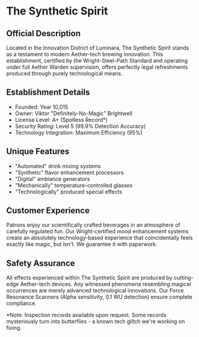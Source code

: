 # The Synthetic Spirit

## Official Description
Located in the Innovation District of Luminara, The Synthetic Spirit stands as a testament to modern Aether-tech brewing innovation. This establishment, certified by the Wright-Steel-Path Standard and operating under full Aether Warden supervision, offers perfectly legal refreshments produced through purely technological means.

## Establishment Details
- Founded: Year 10,015
- Owner: Viktor "Definitely-No-Magic" Brightwell
- License Level: A+ (Spotless Record*)
- Security Rating: Level 5 (99.9% Detection Accuracy)
- Technology Integration: Maximum Efficiency (95%)

## Unique Features
- "Automated" drink mixing systems
- "Synthetic" flavor enhancement processors
- "Digital" ambiance generators
- "Mechanically" temperature-controlled glasses
- "Technologically" produced special effects

## Customer Experience
Patrons enjoy our scientifically crafted beverages in an atmosphere of carefully regulated fun. Our Wright-certified mood enhancement systems create an absolutely technology-based experience that coincidentally feels exactly like magic, but isn't. We guarantee it with paperwork.

## Safety Assurance
All effects experienced within The Synthetic Spirit are produced by cutting-edge Aether-tech devices. Any witnessed phenomena resembling magical occurrences are merely advanced technological innovations. Our Force Resonance Scanners (Alpha sensitivity, 0.1 WU detection) ensure complete compliance.

*Note: Inspection records available upon request. Some records mysteriously turn into butterflies - a known tech glitch we're working on fixing.
